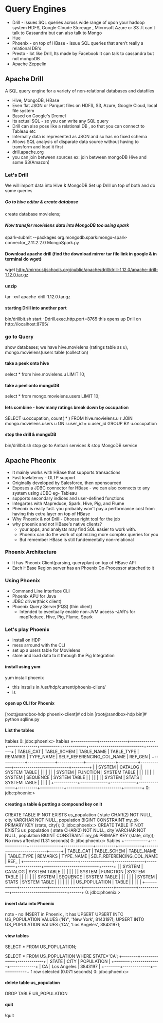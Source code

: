 # Query Engines
- Drill - issues SQL queries across wide range of upon your hadoop system HDFS, Google Cloude Storeage , Microsoft Azure or S3 .It can't talk to Cassandra but can also talk to Mongo
- Hue
- Phoenix - on top of HBase - issue SQL queries that aren't really a relational DB's
- Presto - lot like Drill, Its made by Facebook It can talk to cassandra but not mongoDB
- Apache Zeppelin

## Apache Drill
A SQL query engine for a variety of non-relational databases and datafiles
- Hive, MongoDB, HBase
- Even flat JSON or Parquet files on HDFS, S3, Azure, Google Cloud, local file system
- Based on Google's Dremel
- Its actual SQL - so you can write any SQL query
- Drill can also pose like a relational DB , so that you can connect to Tableau etc
- Internally data is represented as JSON and so has no fixed schema
- Allows SQL analysis of disparate data source without having to transform and load it first
- drill.apache.org 
- you can join between sources ex: join between mongoDB Hive and some S3(Amazon)

### Let's Drill
We will import data into Hive & MongoDB
Set up Drill on top of both
and do some queries

##### Go to hive editor & create database
create database movielens;

##### Now transfer movielens data into MongoDB too using spark
spark-submit --packages org.mongodb.spark:mongo-spark-connector_2.11:2.2.0 MongoSpark.py

#### Download apache drill (find the download mirror tar file link in google & in terminal do wget)
wget http://mirror.stjschools.org/public/apache/drill/drill-1.12.0/apache-drill-1.12.0.tar.gz

#### unzip
tar -xvf apache-drill-1.12.0.tar.gz 

#### starting Drill into another port 
bin/drillbit.sh start -Ddrill.exec.http.port=8765
this opens up Drill on http://localhost:8765/

### go to Query 
show databases;
we have hive.movielens (ratings table as u), mongo.movielens(users table (collection)

#### take a peek onto hive
select * from hive.movielens.u LIMIT 10;

#### take a peel onto mongoDB
select * from mongo.movielens.users LIMIT 10;

#### lets combine - how many ratings break down by occupation
SELECT u.occupation, count( * ) FROM hive.movielens.u r JOIN mongo.movielens.users u ON r.user_id = u.user_id GROUP BY u.occupation

#### stop the drill & mongoDB
bin/drillbit.sh stop
go to Ambari services & stop MongoDB service

## Apache Pheonix
- It mainly works with HBase that supports transactions
- Fast lowlatency - OLTP support
- Originally developed by Salesforce, then opensourced
- Exposes a JDBC connector for HBase - we can also connects to any system using JDBC eg- Tableau
- supports secondary indices and user-defined functions
- Integartes with Mapreduce, Spark, Hive, Pig, and Flume
- Pheonix is really fast. you probably won't pay a performance cost from having this extra layer on top of HBase
- Why Phoenix & not Drill - Choose right tool for the job
- why phoenix and not HBase's native clients? 
  - your apps, and analysts may find SQL easier to work with.
  - Phoenix can do the work of optimizing more complex queries for you
  - But remember HBase is still fundementally non-relational

### Phoenix Architecture
- It has Pheonix Client(parsing, queryplan) on top of HBase API
- Each HBase Region server has an Phoenix Co-Processor attached to it 

### Using Phoenix
- Command Line Interface CLI
- Phoenix APU for Java
- JDBC driver(thick client)
- Phoenix Query Server(PQS) (thin client)
  - Intended to eventually enable non-JVM access
-JAR's for mapReduce, Hive, Pig, Flume, Spark

### Let's play Phoenix
- Install on HDP
- mess arround with the CLI
- set up a users table for Movielens
- store and load data to it through the Pig Integration

#### install using yum
yum install phoenix
- this installs in /usr/hdp/current/phoenix-client/
- ls

#### open up CLI for Phoenix
[root@sandbox-hdp phoenix-client]# cd bin
[root@sandbox-hdp bin]# python sqlline.py

#### List the tables
!tables
0: jdbc:phoenix:> !tables
+------------+--------------+-------------+---------------+----------+------------+----------------------------+---------+
| TABLE_CAT  | TABLE_SCHEM  | TABLE_NAME  |  TABLE_TYPE   | REMARKS  | TYPE_NAME  | SELF_REFERENCING_COL_NAME  | REF_GEN |
+------------+--------------+-------------+---------------+----------+------------+----------------------------+---------+
|            | SYSTEM       | CATALOG     | SYSTEM TABLE  |          |            |                            |         |
|            | SYSTEM       | FUNCTION    | SYSTEM TABLE  |          |            |                            |         |
|            | SYSTEM       | SEQUENCE    | SYSTEM TABLE  |          |            |                            |         |
|            | SYSTEM       | STATS       | SYSTEM TABLE  |          |            |                            |         |
+------------+--------------+-------------+---------------+----------+------------+----------------------------+---------+
0: jdbc:phoenix:> 

#### creating a table & putting a compound key on it
CREATE TABLE IF NOT EXISTS us_population ( state CHAR(2) NOT NULL, city VARCHAR NOT NULL, population BIGINT CONSTRAINT my_pk PRIMARY KEY (state, city));
0: jdbc:phoenix:> CREATE TABLE IF NOT EXISTS us_population ( state CHAR(2) NOT NULL, city VARCHAR NOT NULL, population BIGINT CONSTRAINT my_pk PRIMARY KEY (state, city));
No rows affected (1.31 seconds)
0: jdbc:phoenix:> !tables
+------------+--------------+----------------+---------------+----------+------------+----------------------------+------+
| TABLE_CAT  | TABLE_SCHEM  |   TABLE_NAME   |  TABLE_TYPE   | REMARKS  | TYPE_NAME  | SELF_REFERENCING_COL_NAME  | REF_ |
+------------+--------------+----------------+---------------+----------+------------+----------------------------+------+
|            | SYSTEM       | CATALOG        | SYSTEM TABLE  |          |            |                            |      |
|            | SYSTEM       | FUNCTION       | SYSTEM TABLE  |          |            |                            |      |
|            | SYSTEM       | SEQUENCE       | SYSTEM TABLE  |          |            |                            |      |
|            | SYSTEM       | STATS          | SYSTEM TABLE  |          |            |                            |      |
|            |              | US_POPULATION  | TABLE         |          |            |                            |      |
+------------+--------------+----------------+---------------+----------+------------+----------------------------+------+
0: jdbc:phoenix:> 
#### insert data into Phoenix 
note - no INSERT in Phoenix , it has UPSERT
UPSERT INTO US_POPULATION VALUES ('NY', 'New York', 8143197);
UPSERT INTO US_POPULATION VALUES ('CA', 'Los Angeles', 3843197);

#### view tables
SELECT * FROM US_POPULATION;

SELECT * FROM US_POPULATION WHERE STATE='CA';
+--------+--------------+-------------+
| STATE  |     CITY     | POPULATION  |
+--------+--------------+-------------+
| CA     | Los Angeles  | 3843197     |
+--------+--------------+-------------+
1 row selected (0.071 seconds)
0: jdbc:phoenix:> 

#### delete table us_population
DROP TABLE US_POPULATION

#### quit
!quit



